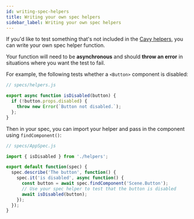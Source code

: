 ```yaml
---
id: writing-spec-helpers
title: Writing your own spec helpers
sidebar_label: Writing your own spec helpers
---
```


If you'd like to test something that's not included in the [Cavy helpers](../api/test-helpers),
you can write your own spec helper function.

Your function will need to be **asynchronous** and should **throw an error** in
situations where you want the test to fail.


For example, the following tests whether a `<Button>` component is disabled:

```js
// specs/helpers.js

export async function isDisabled(button) {
  if (!button.props.disabled) {
    throw new Error(`Button not disabled.`);
  };
}
```

Then in your spec, you can import your helper and pass in the component using
`findComponent()`:

```js
// specs/AppSpec.js

import { isDisabled } from './helpers';

export default function(spec) {
  spec.describe('The button', function() {
    spec.it('is disabled', async function() {
      const button = await spec.findComponent('Scene.Button');
      // Use your spec helper to test that the button is disabled
      await isDisabled(button);
    });
  });
}
```
